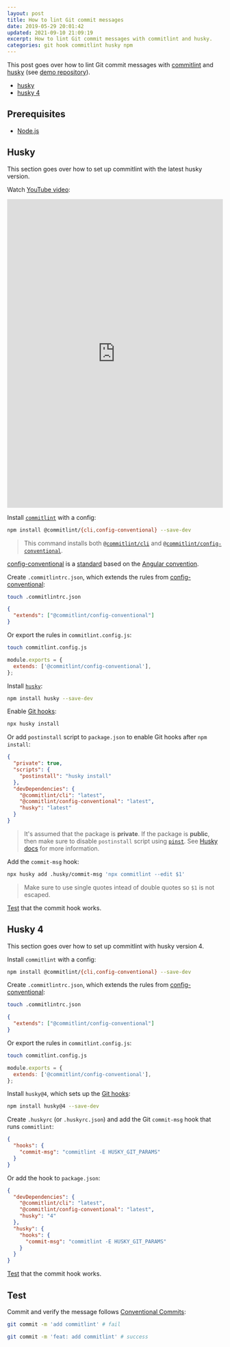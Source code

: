 ```yaml
---
layout: post
title: How to lint Git commit messages
date: 2019-05-29 20:01:42
updated: 2021-09-10 21:09:19
excerpt: How to lint Git commit messages with commitlint and husky.
categories: git hook commitlint husky npm
---
```


<!--email_off-->

This post goes over how to lint Git commit messages with [commitlint](https://b.remarkabl.org/commitlint) and [husky](https://b.remarkabl.org/husky) (see [demo repository](https://b.remarkabl.org/3qIwXlU)).

- [husky](#husky)
- [husky 4](#husky-4)

## Prerequisites

- [Node.js](https://b.remarkabl.org/nodejs-site)

## Husky

This section goes over how to set up commitlint with the latest husky version.

Watch [YouTube video](https://youtu.be/2J9VnYiZ_Ts?list=PLVgOtoUBG2mdLpj6qT5DXfg5_pGPTDrJZ):

<iframe width="100%" height="720" src="https://www.youtube.com/embed/2J9VnYiZ_Ts?list=PLVgOtoUBG2mdLpj6qT5DXfg5_pGPTDrJZ" frameborder="0" allow="accelerometer; autoplay; clipboard-write; encrypted-media; gyroscope; picture-in-picture" allowfullscreen></iframe>

Install [`commitlint`](https://www.npmjs.com/package/commitlint) with a config:

```sh
npm install @commitlint/{cli,config-conventional} --save-dev
```

> This command installs both [`@commitlint/cli`](https://www.npmjs.com/package/@commitlint/cli) and [`@commitlint/config-conventional`](https://www.npmjs.com/package/@commitlint/config-conventional).

[config-conventional](https://github.com/conventional-changelog/commitlint/tree/master/%40commitlint/config-conventional) is a [standard](https://www.conventionalcommits.org/) based on the [Angular convention](https://github.com/angular/angular/blob/22b96b9/CONTRIBUTING.md#-commit-message-guidelines).

Create `.commitlintrc.json`, which extends the rules from [config-conventional](https://github.com/conventional-changelog/commitlint/tree/master/%40commitlint/config-conventional):

```sh
touch .commitlintrc.json
```

```json
{
  "extends": ["@commitlint/config-conventional"]
}
```

Or export the rules in `commitlint.config.js`:

```sh
touch commitlint.config.js
```

```js
module.exports = {
  extends: ['@commitlint/config-conventional'],
};
```

Install [`husky`](https://www.npmjs.com/package/husky):

```sh
npm install husky --save-dev
```

Enable [Git hooks](https://git-scm.com/docs/githooks):

```sh
npx husky install
```

Or add `postinstall` script to `package.json` to enable Git hooks after `npm install`:

```json
{
  "private": true,
  "scripts": {
    "postinstall": "husky install"
  },
  "devDependencies": {
    "@commitlint/cli": "latest",
    "@commitlint/config-conventional": "latest",
    "husky": "latest"
  }
}
```

> It's assumed that the package is **private**. If the package is **public**, then make sure to disable `postinstall` script using [`pinst`](https://github.com/typicode/pinst). See [Husky docs](https://typicode.github.io/husky/#/?id=install) for more information.

Add the `commit-msg` hook:

```sh
npx husky add .husky/commit-msg 'npx commitlint --edit $1'
```

> Make sure to use single quotes intead of double quotes so `$1` is not escaped.

[Test](#test) that the commit hook works.

## Husky 4

This section goes over how to set up commitlint with husky version 4.

Install `commitlint` with a config:

```sh
npm install @commitlint/{cli,config-conventional} --save-dev
```

Create `.commitlintrc.json`, which extends the rules from [config-conventional](https://github.com/conventional-changelog/commitlint/tree/master/%40commitlint/config-conventional):

```sh
touch .commitlintrc.json
```

```json
{
  "extends": ["@commitlint/config-conventional"]
}
```

Or export the rules in `commitlint.config.js`:

```sh
touch commitlint.config.js
```

```js
module.exports = {
  extends: ['@commitlint/config-conventional'],
};
```

Install `husky@4`, which sets up the [Git hooks](https://git-scm.com/docs/githooks):

```sh
npm install husky@4 --save-dev
```

Create `.huskyrc` (or `.huskyrc.json`) and add the Git `commit-msg` hook that runs `commitlint`:

```json
{
  "hooks": {
    "commit-msg": "commitlint -E HUSKY_GIT_PARAMS"
  }
}
```

Or add the hook to `package.json`:

```json
{
  "devDependencies": {
    "@commitlint/cli": "latest",
    "@commitlint/config-conventional": "latest",
    "husky": "4"
  },
  "husky": {
    "hooks": {
      "commit-msg": "commitlint -E HUSKY_GIT_PARAMS"
    }
  }
}
```

[Test](#test) that the commit hook works.

## Test

Commit and verify the message follows [Conventional Commits](https://www.conventionalcommits.org/):

```sh
git commit -m 'add commitlint' # fail
```

```sh
git commit -m 'feat: add commitlint' # success
```

<!--/email_off-->
